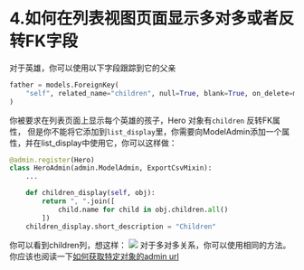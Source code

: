 # 4.如何在列表视图页面显示多对多或者反转FK字段
对于英雄，你可以使用以下字段跟踪到它的父亲
```Python
father = models.ForeignKey(
    "self", related_name="children", null=True, blank=True, on_delete=models.SET_NULL
)
```
你被要求在列表页面上显示每个英雄的孩子，Hero 对象有`children` 反转FK属性，
但是你不能将它添加到`list_display`里，你需要向ModelAdmin添加一个属性，并在list_display中使用它，你可以这样做：
```Python
@admin.register(Hero)
class HeroAdmin(admin.ModelAdmin, ExportCsvMixin):
    ...

    def children_display(self, obj):
        return ", ".join([
            child.name for child in obj.children.all()
        ])
    children_display.short_description = "Children"
```
你可以看到children列，想这样：
![](https://books.agiliq.com/projects/django-admin-cookbook/en/latest/_images/related_fk_display.png)
对于多对多关系，你可以使用相同的方法。 你应该也阅读一下[如何获取特定对象的admin url]()